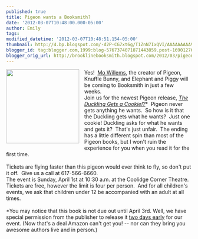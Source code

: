 ```yaml
---
published: true
title: Pigeon wants a Booksmith?
date: '2012-03-07T10:48:00.000-05:00'
author: Emily
tags: 
modified_datetime: '2012-03-07T10:48:51.154-05:00'
thumbnail: http://4.bp.blogspot.com/-d2P-CG7xt6g/T1ZnN7IxQVI/AAAAAAAAAVo/fdfnSdJAHFI/s72-c/11556479.jpg
blogger_id: tag:blogger.com,1999:blog-5767374071871443859.post-1690127677960375371
blogger_orig_url: http://brooklinebooksmith.blogspot.com/2012/03/pigeon-wants-booksmith.html
---
```


<div class="separator" style="clear: both; text-align: left;"><a href="http://4.bp.blogspot.com/-d2P-CG7xt6g/T1ZnN7IxQVI/AAAAAAAAAVo/fdfnSdJAHFI/s1600/11556479.jpg" imageanchor="1" style="clear: left; float: left; margin-bottom: 1em; margin-right: 1em;"><img border="0" height="200" src="http://4.bp.blogspot.com/-d2P-CG7xt6g/T1ZnN7IxQVI/AAAAAAAAAVo/fdfnSdJAHFI/s200/11556479.jpg" width="198" /></a></div><div style="text-align: left;">Yes!&nbsp; <a href="http://www.brooklinebooksmith-shop.com/search/apachesolr_search?author_filter=Willems%2C%20Mo">Mo Willems</a>, the creator of Pigeon, Knuffle Bunny, and Elephant&nbsp;and Piggy will be coming to Booksmith in just a few weeks.&nbsp;<br /></div><div style="text-align: left;">Join us for the newest Pigeon release, <i><a href="http://www.brooklinebooksmith-shop.com/event/mo-willems-duckling-gets-cookie">The Duckling Gets a Cookie!?</a></i>*&nbsp; Pigeon never gets anything he wants.&nbsp; So how is it that the Duckling gets what he wants?&nbsp; Just one cookie! Duckling asks for what he wants and gets it?&nbsp; That's just unfair.&nbsp; The ending has&nbsp;a little different spin than most of the Pigeon books, but I won't ruin the experience for you when you read it for the first time.</div><div style="text-align: left;"><br /></div><div style="text-align: left;">Tickets are flying faster than this pigeon would ever think to fly, so don't put it off.&nbsp; Give us a call at 617-566-6660.<br /></div><div style="text-align: left;">The event is Sunday, April 1st at 10:30 a.m. at the Coolidge Corner Theatre.&nbsp; Tickets are free, however the limit is four per person.&nbsp; And for all children's events, we ask that children under 12 be accompanied with an adult at all times.</div><div style="text-align: left;"><br /></div>*You may notice that this book is not due out until April 3rd.  Well, we have special permission from the publisher to release it <u>two days early</u> for our event. (Now that's a deal Amazon can't get you! -- nor can they bring you awesome authors live and in person.)